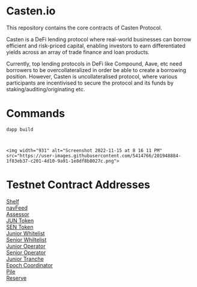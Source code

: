 # Casten.io
This repository contains the core contracts of Casten Protocol.

Casten is a DeFi lending protocol where real-world businesses can borrow efficient and risk-priced capital, enabling investors to earn differentiated yields across an array of trade finance and loan products. 

Currently, top lending protocols in DeFi like Compound, Aave, etc need borrowers to be overcollateralized in order be able to create a borrowing position. However, Casten is uncollateralised protocol, where various participants are incentivised to secure the protocol and its funds by staking/auditing/originating etc.

# Commands
```
dapp build



<img width="931" alt="Screenshot 2022-11-15 at 8 16 11 PM" src="https://user-images.githubusercontent.com/5414766/201948884-1f83eb37-c201-4d10-9a91-1e8df8b8027c.png">

```

# Testnet Contract Addresses

[Shelf](https://mumbai.polygonscan.com/address/0x459A7C7dF9F128863710A652AA9026Fe3E809DE6#readContract) \
[navFeed](https://mumbai.polygonscan.com/address/0x50F5F51d20873A7ac6B0FBcfdC02F7d7F3519566#writeContract) \
[Assessor](https://mumbai.polygonscan.com/address/0xbeDb40334Ec06010e21c6eEf08FE04E6017Ae761#writeContract) \
[JUN Token](https://mumbai.polygonscan.com/address/0xDc27F7B1eb43FfFf707A6E128a29eDd8E60886D9#writeContract) \
[SEN Token](https://mumbai.polygonscan.com/address/0x13e1aD4B5F76DA46b68F91bC55A11591e6dA813f#writeContract) \
[Junior Whitelist](https://mumbai.polygonscan.com/address/0x576f1b9aF62bEc5e452A41c1561d97ac4667C597#writeContract) \
[Senior Whiltelist](https://mumbai.polygonscan.com/address/0x60f526A1B37aa71726a18E66843450f0A635d481#writeContract) \
[Junior Operator](https://mumbai.polygonscan.com/address/0x2cFC555dE9D265E849b9a30002E8958249FA9737#writeContract) \
[Senior Operator](https://mumbai.polygonscan.com/address/0xaF43A94A59D76CE7398fAdf329D64ef50751E035#writeContract) \
[Junior Tranche](https://mumbai.polygonscan.com/address/0x2cFC555dE9D265E849b9a30002E8958249FA9737#writeContract) \
[Epoch Coordinator](https://mumbai.polygonscan.com/address/0x624990A0A74589744ec0F9B7eCa2D781cf008805#writeContract) \
[Pile](https://mumbai.polygonscan.com/address/0x4A313ef25cB4c2D5f93eB6120ab1379053E67AB1#writeContract) \
[Reserve](https://mumbai.polygonscan.com/address/0x217B4C199CA2cC3949e8c3416bCb777b88fB0fF5#writeContract) 





